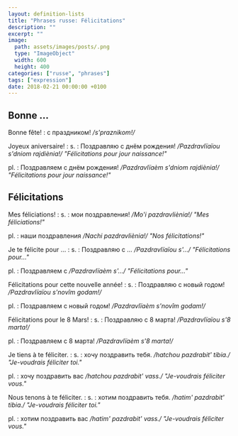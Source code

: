 ```yaml
---
layout: definition-lists
title: "Phrases russe: Félicitations"
description: ""
excerpt: ""
image:
  path: assets/images/posts/.png
  type: "ImageObject"
  width: 600
  height: 400
categories: ["russe", "phrases"]
tags: ["expression"]
date: 2018-02-21 00:00:00 +0100
---
```


## Bonne ...

Bonne fête!
: с праздником!
*/s'praznikom!/*

Joyeux aniversaire!
: s.
  : Поздравляю с днём рождения!
  */Pazdravlïaïou s'dniom rajdiènia!/ "Félicitations pour jour naissance!"*

  pl.
  : Поздравляем с днём рождения!
  */Pazdravlïaèm s'dniom rajdiènia!/ "Félicitations pour jour naissance!"*


## Félicitations

Mes féliciations!
: s.
  : мои поздравления!
  */Mo'i pazdravliènia!/ "Mes féliciations!"*

  pl.
  : наши поздравления
  */Nachi pazdravliènia!/ "Nos félicitations!"*

Je te félicite pour …
: s.
  : Поздравляю с …
  */Pazdravlïaïou s'…/ "Félicitations pour…"*

  pl.
  : Поздравляем с
  */Pazdravlïaèm s'…/ "Félicitations pour…"*

Félicitations pour cette nouvelle année!
: s.
  : Поздравляю с новый годом!
  */Pazdravlïaïou s'novîm godam!/*

  pl.
  : Поздравляем с новый годом!
  */Pazdravlïaèm s'novîm godam!/*

Félicitations pour le 8 Mars!
: s.
  : Поздравляю с 8 марта!
  */Pazdravlïaïou s'8 marta!/*

  pl.
  : Поздравляем с 8 марта!
  */Pazdravlïaèm s'8 marta!/*

Je tiens à te féliciter.
: s.
  : хочу поздравить тебя.
  */hatchou pazdrabit' tibia./ "Je-voudrais féliciter toi."*

  pl.
  : хочу поздравить вас
  */hatchou pazdrabit' vass./ "Je-voudrais féliciter vous."*

Nous tenons à te féliciter.
: s.
  : хотим поздравить тебя.
  */hatim' pazdrabit' tibia./ "Je-voudrais féliciter toi."*

  pl.
  : хотим поздравить вас
  */hatim' pazdrabit' vass./ "Je-voudrais féliciter vous."*

